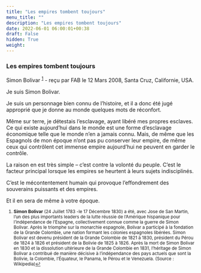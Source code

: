 ```yaml
---
title: "Les empires tombent toujours"
menu_title: ""
description: "Les empires tombent toujours"
date: 2022-06-01 06:00:01+00:38
draft: False
hidden: True
weight:
---
```

### Les empires tombent toujours

Simon Bolivar <sup id="a1">[1](#f1)</sup> - reçu par FAB le 12 Mars 2008, Santa Cruz, Californie, USA.

Je suis Simon Bolivar.

Je suis un personnage bien connu de l’histoire, et il a donc été jugé approprié que je donne au monde quelques mots de réconfort.

Même sur terre, je détestais l’esclavage, ayant libéré mes propres esclaves. Ce qui existe aujourd’hui dans le monde est une forme d’esclavage économique telle que le monde n’en a jamais connu. Mais, de même que les Espagnols de mon époque n’ont pas pu conserver leur empire, de même ceux qui contrôlent cet immense empire aujourd’hui ne peuvent en garder le contrôle.

La raison en est très simple – c’est contre la volonté du peuple. C’est le facteur principal lorsque les empires se heurtent à leurs sujets indisciplinés.

C’est le mécontentement humain qui provoque l’effondrement des souverains puissants et des empires.

Et il en sera de même à votre époque.
<small>

1. <large id="f1"> **Simon Bolivar** (24 Juillet 1783 -le 17 Décembre 1830) a été, avec Jose de San Martin, l’un des plus importants leaders de la lutte réussie de l’Amérique hispanique pour l’indépendance de l’Espagne, collectivement connue comme la guerre de Simon Bolivar. Après le triomphe sur la monarchie espagnole, Bolivar a participé à la fondation de la Grande Colombie, une nation formant les colonies espagnoles libérées. Simon Bolivar est devenu président de la Grande Colombie de 1821 à 1830, président du Pérou de 1824 à 1826 et président de la Bolivie de 1825 à 1826. Après la mort de Simon Bolivar en 1830 et la dissolution ultérieure de la Grande Colombie en 1831, l’héritage de Simon Bolivar a contribué de manière décisive à l’indépendance des pays actuels que sont la Bolivie, la Colombie, l’Équateur, le Panama, le Pérou et le Venezuela. (Source : Wikipedia)[↩](#a1)
